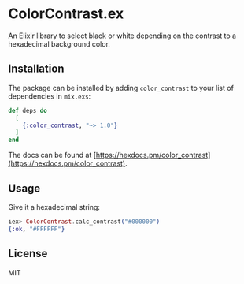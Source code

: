 # ColorContrast.ex

An Elixir library to select black or white depending on the contrast to a
hexadecimal background color.

## Installation

The package can be installed by adding `color_contrast` to your list of
dependencies in `mix.exs`:

```elixir
def deps do
  [
    {:color_contrast, "~> 1.0"}
  ]
end
```

The docs can be found at [https://hexdocs.pm/color_contrast](https://hexdocs.pm/color_contrast).

## Usage

Give it a hexadecimal string:

``` elixir
iex> ColorContrast.calc_contrast("#000000")
{:ok, "#FFFFFF"}
```

## License

MIT
